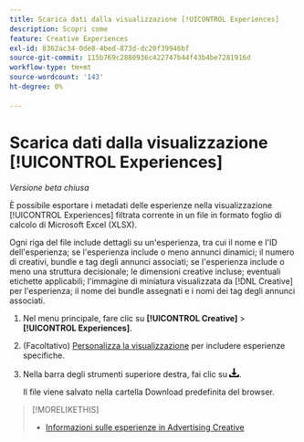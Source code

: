 ```yaml
---
title: Scarica dati dalla visualizzazione [!UICONTROL Experiences]
description: Scopri come
feature: Creative Experiences
exl-id: 8362ac34-0de8-4bed-873d-dc20f39946bf
source-git-commit: 115b769c2880936c422747b44f43b4be7281916d
workflow-type: tm+mt
source-wordcount: '143'
ht-degree: 0%

---
```


# Scarica dati dalla visualizzazione [!UICONTROL Experiences]

*Versione beta chiusa*

È possibile esportare i metadati delle esperienze nella visualizzazione [!UICONTROL Experiences] filtrata corrente in un file in formato foglio di calcolo di Microsoft Excel (XLSX).

Ogni riga del file include dettagli su un&#39;esperienza, tra cui il nome e l&#39;ID dell&#39;esperienza; se l&#39;esperienza include o meno annunci dinamici; il numero di creativi, bundle e tag degli annunci associati; se l&#39;esperienza include o meno una struttura decisionale; le dimensioni creative incluse; eventuali etichette applicabili; l&#39;immagine di miniatura visualizzata da [!DNL Creative] per l&#39;esperienza; il nome dei bundle assegnati e i nomi dei tag degli annunci associati.

1. Nel menu principale, fare clic su **[!UICONTROL Creative]** > **[!UICONTROL Experiences]**.

1. (Facoltativo) [Personalizza la visualizzazione](/help/creative/introduction/customize-data-views.md) per includere esperienze specifiche.

1. Nella barra degli strumenti superiore destra, fai clic su ![Scarica](/help/creative/assets/download.png "Scarica").

   Il file viene salvato nella cartella Download predefinita del browser.

>[!MORELIKETHIS]
>* [Informazioni sulle esperienze in Advertising Creative](/help/creative/experiences/experience-about.md)
